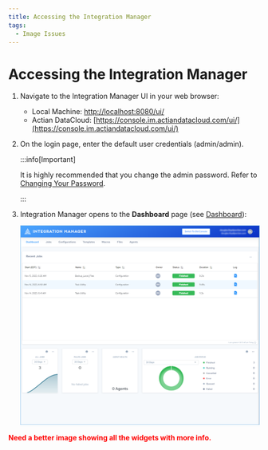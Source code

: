 ```yaml
---
title: Accessing the Integration Manager
tags:
  - Image Issues
---
```


# Accessing the Integration Manager

1. Navigate to the Integration Manager UI in your web browser:
   * Local Machine: [http://localhost:8080/ui/](http://localhost:8080/ui/)
   * Actian DataCloud: [https://console.im.actiandatacloud.com/ui/](https://console.im.actiandatacloud.com/ui/)
2. On the login page, enter the default user credentials (admin/admin).
     
   :::info[Important]

      It is highly recommended that you change the admin password. Refer to [Changing Your Password](./editing-your-profileQQQ#changing-your-password).

   :::

3. Integration Manager opens to the **Dashboard** page (see [Dashboard](./dashboard)):

   ![Dashboard](/img/Dashboard.png)

**<font color="red">Need a better image showing all the widgets with more info.</font>**


